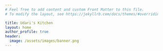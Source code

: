 ```yaml
---
# Feel free to add content and custom Front Matter to this file.
# To modify the layout, see https://jekyllrb.com/docs/themes/#overriding-theme-defaults

title: Udari's Kitchen
layout: home
author_profile: true
header:
  image: /assets/images/banner.png
---
```

